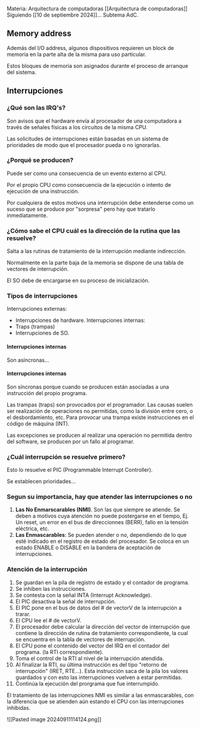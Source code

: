 Materia: Arquitectura de computadoras [[Arquitectura de computadoras]]
Siguiendo [[10 de septiembre 2024]]...
Subtema AdC.

## Memory address
Además del I/O address, algunos dispositivos requieren un block de memoria en la parte alta de la misma para uso particular.

Estos bloques de memoria son asignados durante el proceso de arranque del sistema.

## Interrupciones

### ¿Qué son las IRQ's?
Son avisos que el hardware envía al procesador de una computadora a través de señales físicas a los circuitos de la misma CPU.

Las solicitudes de interrupciones están basadas en un sistema de prioridades de modo que el procesador pueda o no ignorarlas.
### ¿Porqué se producen?
Puede ser como una consecuencia de un evento externo al CPU.

Por el propio CPU como consecuencia de la ejecución o intento de ejecución de una instrucción.

Por cualquiera de estos motivos una interrupción debe entenderse como un suceso que se produce por "sorpresa" pero hay que tratarlo inmediatamente.

### ¿Cómo sabe el CPU cuál es la dirección de la rutina que las resuelve?
Salta a las rutinas de tratamiento de la interrupción mediante indirección.

Normalmente en la parte baja de la memoria se dispone de una tabla de vectores de interrupción.

El SO debe de encargarse en su proceso de inicialización.

### Tipos de interrupciones
Interrupciones externas:
- Interrupciones de hardware.
Interrupciones internas:
- Traps (trampas)
- Interrupciones de SO.

#### Interrupciones internas
Son asíncronas...

#### Interrupciones internas
Son síncronas porque cuando se producen están asociadas a una instrucción del propio programa.

Las trampas (traps) son provocados por el programador. Las causas suelen ser realización de operaciones no permitidas, como la división entre cero, o el desbordamiento, etc. Para provocar una trampa existe instrucciones en el código de máquina (INT).

Las excepciones se producen al realizar una operación no permitida dentro del software, se producen por un fallo al programar.

### ¿Cuál interrupción se resuelve primero?
Esto lo resuelve el PIC (Programmable Interrupt Controller).

Se establecen prioridades...

### Segun su importancia, hay que atender las interrupciones o no
1. **Las No Enmarscarables (NMI)**. Son las que siempre se atiende. Se deben a motivos cuya atención no puede postergarse en el tiempo, Ej. Un reset, un error en el bus de direccionnes (BERR), fallo en la tensión eléctrica, etc.
2. **Las Enmascarables**: Se pueden atender o no, dependiendo de lo que esté indicado en el registro de estado del procesador. Se coloca en un estado ENABLE o DISABLE en la bandera de aceptación de interrupciones.

### Atención de la interrupción
1. Se guardan en la pila de registro de estado y el contador de programa.
2. Se inhiben las instrucciones.
3. Se contesta con la señal INTA (Interrupt Acknowledge).
4. El PIC desactiva la señal de interrupción.
5. El PIC pone en el bus de datos del # de vectorV de la interrupción a trarar.
6. El CPU lee el # de vectorV.
7. El procesador debe calcular la dirección del vector de interrupción que contiene la dirección de rutina de tratamiento correspondiente, la cual se encuentra en la tabla de vectores de interrupción.
8. El CPU pone el contenido del vector del IRQ en el contador del programa. (la RTI correspondiente).
9. Toma el control de la RTI al nivel de la interrupción atendida.
10. Al finalizar la RTI, su última instrucción es del tipo "retorno de interrupción" (IRET, RTE...). Esta instrucción saca de la pila los valores guardados y con esto las interrupciones vuelven a estar permitidas.
11. Continúa la ejecución del prorgrama que fue interrumpido.

El tratamiento de las interrupciones NMI es similar a las enmascarables, con la diferencia que se atienden aún estando el CPU con las interrupciones inhibidas.

![[Pasted image 20240911114124.png]]